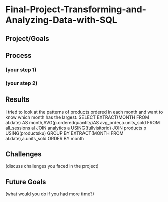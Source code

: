 # Final-Project-Transforming-and-Analyzing-Data-with-SQL

## Project/Goals


## Process
### (your step 1)
### (your step 2)

## Results
I tried to look at the patterns of products ordered in each month and want to know which month has the largest.
SELECT EXTRACT(MONTH FROM al.date) AS month,AVG(p.orderedquantity)AS avg_order,a.units_sold
FROM all_sessions al
JOIN analytics a USING(fullvisitorid)
JOIN products p USING(productsku)
GROUP BY EXTRACT(MONTH FROM al.date),a.units_sold
ORDER BY month

## Challenges 
(discuss challenges you faced in the project)

## Future Goals
(what would you do if you had more time?)
